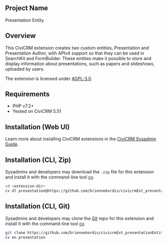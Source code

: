 ## Project Name
Presentation Entity

## Overview

This CiviCRM extension creates two custom entities, Presentation and Presentation Author, with APIv4 support so that they can be used in SearchKit and FormBuilder. These entities make it possible to store and display information about presentations, such as papers and slideshows, uploaded by users.

The extension is licensed under [AGPL-3.0](LICENSE.txt).

## Requirements

* PHP v7.2+
* Yested on CiviCRM 5.51

## Installation (Web UI)

Learn more about installing CiviCRM extensions in the [CiviCRM Sysadmin Guide](https://docs.civicrm.org/sysadmin/en/latest/customize/extensions/).

## Installation (CLI, Zip)

Sysadmins and developers may download the `.zip` file for this extension and
install it with the command-line tool [cv](https://github.com/civicrm/cv).

```bash
cd <extension-dir>
cv dl presentation@https://github.com/briennekordis/civicrmExt_presentationEntity/archive/master.zip
```

## Installation (CLI, Git)

Sysadmins and developers may clone the [Git](https://en.wikipedia.org/wiki/Git) repo for this extension and
install it with the command-line tool [cv](https://github.com/civicrm/cv).

```bash
git clone https://github.com/briennekordis/civicrmExt_presentationEntity.git
cv en presentation
```
